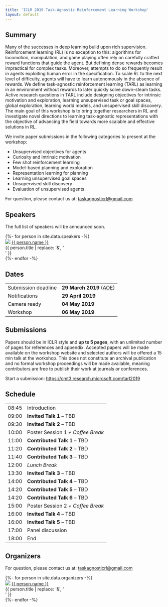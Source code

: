 ```yaml
---
title: 'ICLR 2019 Task-Agnostic Reinforcement Learning Workshop'
layout: default
---
```


<style>thead { display: none; }</style>

## Summary

Many of the successes in deep learning build upon rich supervision.
Reinforcement learning (RL) is no exception to this: algorithms for locomotion,
manipulation, and game playing often rely on carefully crafted reward functions
that guide the agent. But defining dense rewards becomes impractical for
complex tasks. Moreover, attempts to do so frequently result in agents
exploiting human error in the specification. To scale RL to the next level of
difficulty, agents will have to learn autonomously in the absence of rewards.
We define task-agnostic reinforcement learning (TARL) as learning in an
environment without rewards to later quickly solve down-steam tasks. Active
research questions in TARL include designing objectives for intrinsic
motivation and exploration, learning unsupervised task or goal spaces, global
exploration, learning world models, and unsupervised skill discovery. The main
goal of this workshop is to bring together researchers in RL and investigate
novel directions to learning task-agnostic representations with the objective
of advancing the field towards more scalable and effective solutions in RL.

<p style="text-align: left">
We invite paper submissions in the following categories to present at the
workshop:
</p>

- Unsupervised objectives for agents
- Curiosity and intrinsic motivation
- Few shot reinforcement learning
- Model-based planning and exploration
- Representation learning for planning
- Learning unsupervised goal spaces
- Unsupervised skill discovery
- Evaluation of unsupervised agents

<p style="text-align: left">
For question, please contact us at:
<a href="mailto:taskagnosticrl@gmail.com">taskagnosticrl@gmail.com</a>
</p>

## Speakers

The full list of speakers will be announced soon.

<div style="text-align: left;">
{%- for person in site.data.speakers -%}
<div class="person">
  <img src="{{ person.image }}" />
  <a href="{{ person.url | relative_url }}">{{ person.name }}</a><br>
  <span>{{ person.title | replace: '&', '<br>' }}</span>
  <!--span>({{ person.topics }})</span-->
</div>
{%- endfor -%}
</div>

## Dates

| Event | Date |
| ----- | ---- |
| Submission deadline | **29 March 2019** ([AOE][aoe]) |
| Notifications | **29 April 2019** |
| Camera ready | **04 May 2019** |
| Workshop | **06 May 2019** |

[aoe]: https://www.timeanddate.com/time/zones/aoe

## Submissions

Papers should be in ICLR style and **up to 5 pages**, with an unlimited number
of pages for references and appendix. Accepted papers will be made available on
the workshop website and selected authors will be offered a 15 min talk at the
workshop. This does not constitute an archival publication and no formal
workshop proceedings will be made available, meaning contributors are free to
publish their work at journals or conferences.

<p style="text-align: left">
Start a submission: <a href="https://cmt3.research.microsoft.com/tarl2019">https://cmt3.research.microsoft.com/tarl2019</a>
</p>

## Schedule

| Time | Event |
| ---- | ----- |
| 08:45 | Introduction |
| 09:00 | **Invited Talk 1** – TBD |
| 09:30 | **Invited Talk 2** – TBD |
| 10:00 | Poster Session 1 *+ Coffee Break* |
| 11:00 | **Contributed Talk 1** – TBD |
| 11:20 | **Contributed Talk 2** – TBD |
| 11:40 | **Contributed Talk 3** – TBD |
| 12:00 | *Lunch Break* |
| 13:30 | **Invited Talk 3** – TBD |
| 14:00 | **Contributed Talk 4** – TBD |
| 14:20 | **Contributed Talk 5** – TBD |
| 14:20 | **Contributed Talk 6** – TBD |
| 15:00 | Poster Session 2 *+ Coffee Break* |
| 16:00 | **Invited Talk 4** – TBD |
| 16:00 | **Invited Talk 5** – TBD |
| 17:00 | Panel discussion |
| 18:00 | End |

## Organizers

<p style="text-align: left">
For question, please contact us at:
<a href="mailto:taskagnosticrl@gmail.com">taskagnosticrl@gmail.com</a>
</p>

<div style="text-align: left;">
{%- for person in site.data.organizers -%}
<div class="person">
  <img src="{{ person.image }}" />
  <a href="{{ person.url | relative_url }}">{{ person.name }}</a><br>
  <span>{{ person.title | replace: '&', '<br>' }}</span>
</div>
{%- endfor -%}
</div>
